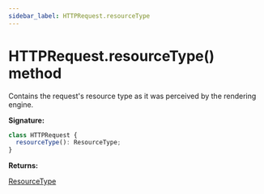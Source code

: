 ```yaml
---
sidebar_label: HTTPRequest.resourceType
---
```


# HTTPRequest.resourceType() method

Contains the request's resource type as it was perceived by the rendering
engine.

**Signature:**

```typescript
class HTTPRequest {
  resourceType(): ResourceType;
}
```

**Returns:**

[ResourceType](./puppeteer.resourcetype.md)
